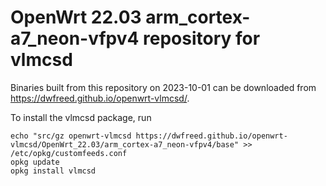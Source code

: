 OpenWrt 22.03 arm_cortex-a7_neon-vfpv4 repository for vlmcsd
========

Binaries built from this repository on 2023-10-01 can be downloaded from <https://dwfreed.github.io/openwrt-vlmcsd/>.

To install the vlmcsd package, run

```
echo "src/gz openwrt-vlmcsd https://dwfreed.github.io/openwrt-vlmcsd/OpenWrt_22.03/arm_cortex-a7_neon-vfpv4/base" >> /etc/opkg/customfeeds.conf
opkg update
opkg install vlmcsd
```
